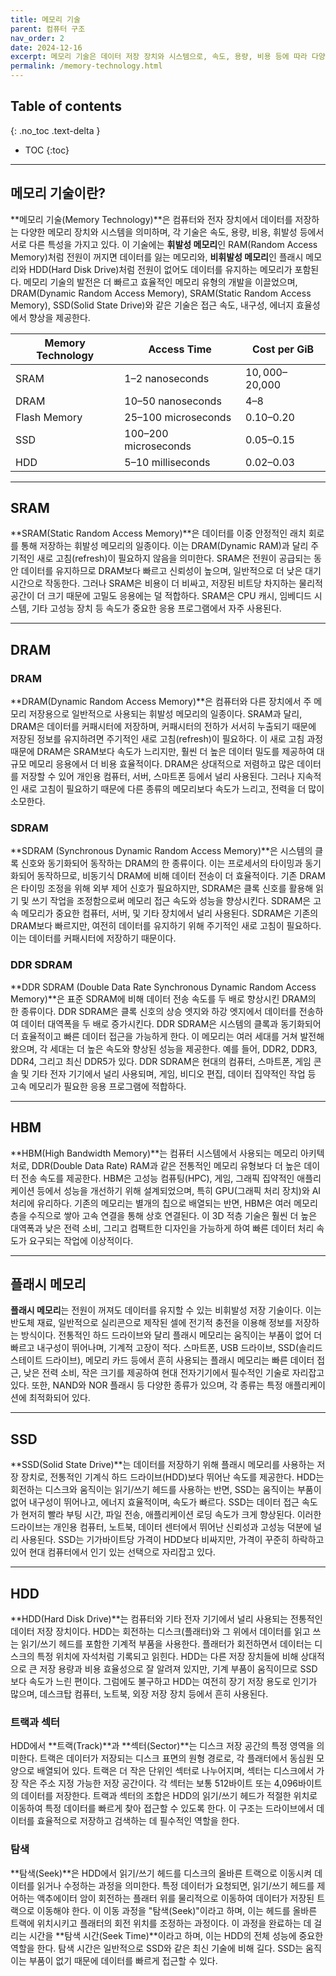 ```yaml
---
title: 메모리 기술
parent: 컴퓨터 구조
nav_order: 2
date: 2024-12-16
excerpt: 메모리 기술은 데이터 저장 장치와 시스템으로, 속도, 용량, 비용 등에 따라 다양한 종류의 휘발성 및 비휘발성 메모리를 포함한다.
permalink: /memory-technology.html
---
```


## Table of contents
{: .no_toc .text-delta }

- TOC
{:toc}

---

## 메모리 기술이란?

**메모리 기술(Memory Technology)**은 컴퓨터와 전자 장치에서 데이터를 저장하는 다양한 메모리 장치와 시스템을 의미하며, 각 기술은 속도, 용량, 비용, 휘발성 등에서 서로 다른 특성을 가지고 있다. 이 기술에는 **휘발성 메모리**인 RAM(Random Access Memory)처럼 전원이 꺼지면 데이터를 잃는 메모리와, **비휘발성 메모리**인 플래시 메모리와 HDD(Hard Disk Drive)처럼 전원이 없어도 데이터를 유지하는 메모리가 포함된다. 메모리 기술의 발전은 더 빠르고 효율적인 메모리 유형의 개발을 이끌었으며, DRAM(Dynamic Random Access Memory), SRAM(Static Random Access Memory), SSD(Solid State Drive)와 같은 기술은 접근 속도, 내구성, 에너지 효율성에서 향상을 제공한다.

| Memory Technology | Access Time         | Cost per GiB      |
|-------------------|---------------------|-------------------|
| SRAM              | 1–2 nanoseconds    | $10,000–$20,000   |
| DRAM              | 10–50 nanoseconds  | $4–$8            |
| Flash Memory      | 25–100 microseconds| $0.10–$0.20      |
| SSD               | 100–200 microseconds| $0.05–$0.15     |
| HDD               | 5–10 milliseconds  | $0.02–$0.03      |

---

## SRAM

**SRAM(Static Random Access Memory)**은 데이터를 이중 안정적인 래치 회로를 통해 저장하는 휘발성 메모리의 일종이다. 이는 DRAM(Dynamic RAM)과 달리 주기적인 새로 고침(refresh)이 필요하지 않음을 의미한다. SRAM은 전원이 공급되는 동안 데이터를 유지하므로 DRAM보다 빠르고 신뢰성이 높으며, 일반적으로 더 낮은 대기 시간으로 작동한다. 그러나 SRAM은 비용이 더 비싸고, 저장된 비트당 차지하는 물리적 공간이 더 크기 때문에 고밀도 응용에는 덜 적합하다. SRAM은 CPU 캐시, 임베디드 시스템, 기타 고성능 장치 등 속도가 중요한 응용 프로그램에서 자주 사용된다.

---

## DRAM

### DRAM

**DRAM(Dynamic Random Access Memory)**은 컴퓨터와 다른 장치에서 주 메모리 저장용으로 일반적으로 사용되는 휘발성 메모리의 일종이다. SRAM과 달리, DRAM은 데이터를 커패시터에 저장하며, 커패시터의 전하가 서서히 누출되기 때문에 저장된 정보를 유지하려면 주기적인 새로 고침(refresh)이 필요하다. 이 새로 고침 과정 때문에 DRAM은 SRAM보다 속도가 느리지만, 훨씬 더 높은 데이터 밀도를 제공하여 대규모 메모리 응용에서 더 비용 효율적이다. DRAM은 상대적으로 저렴하고 많은 데이터를 저장할 수 있어 개인용 컴퓨터, 서버, 스마트폰 등에서 널리 사용된다. 그러나 지속적인 새로 고침이 필요하기 때문에 다른 종류의 메모리보다 속도가 느리고, 전력을 더 많이 소모한다.

### SDRAM

**SDRAM (Synchronous Dynamic Random Access Memory)**은 시스템의 클록 신호와 동기화되어 동작하는 DRAM의 한 종류이다. 이는 프로세서의 타이밍과 동기화되어 동작하므로, 비동기식 DRAM에 비해 데이터 전송이 더 효율적이다. 기존 DRAM은 타이밍 조정을 위해 외부 제어 신호가 필요하지만, SDRAM은 클록 신호를 활용해 읽기 및 쓰기 작업을 조정함으로써 메모리 접근 속도와 성능을 향상시킨다. SDRAM은 고속 메모리가 중요한 컴퓨터, 서버, 및 기타 장치에서 널리 사용된다. SDRAM은 기존의 DRAM보다 빠르지만, 여전히 데이터를 유지하기 위해 주기적인 새로 고침이 필요하다. 이는 데이터를 커패시터에 저장하기 때문이다.

### DDR SDRAM

**DDR SDRAM (Double Data Rate Synchronous Dynamic Random Access Memory)**은 표준 SDRAM에 비해 데이터 전송 속도를 두 배로 향상시킨 DRAM의 한 종류이다. DDR SDRAM은 클록 신호의 상승 엣지와 하강 엣지에서 데이터를 전송하여 데이터 대역폭을 두 배로 증가시킨다. DDR SDRAM은 시스템의 클록과 동기화되어 더 효율적이고 빠른 데이터 접근을 가능하게 한다. 이 메모리는 여러 세대를 거쳐 발전해왔으며, 각 세대는 더 높은 속도와 향상된 성능을 제공한다. 예를 들어, DDR2, DDR3, DDR4, 그리고 최신 DDR5가 있다. DDR SDRAM은 현대의 컴퓨터, 스마트폰, 게임 콘솔 및 기타 전자 기기에서 널리 사용되며, 게임, 비디오 편집, 데이터 집약적인 작업 등 고속 메모리가 필요한 응용 프로그램에 적합하다.

---

## HBM

**HBM(High Bandwidth Memory)**는 컴퓨터 시스템에서 사용되는 메모리 아키텍처로, DDR(Double Data Rate) RAM과 같은 전통적인 메모리 유형보다 더 높은 데이터 전송 속도를 제공한다. HBM은 고성능 컴퓨팅(HPC), 게임, 그래픽 집약적인 애플리케이션 등에서 성능을 개선하기 위해 설계되었으며, 특히 GPU(그래픽 처리 장치)와 AI 처리에 유리하다. 기존의 메모리는 별개의 칩으로 배열되는 반면, HBM은 여러 메모리 층을 수직으로 쌓아 고속 연결을 통해 상호 연결된다. 이 3D 적층 기술은 훨씬 더 높은 대역폭과 낮은 전력 소비, 그리고 컴팩트한 디자인을 가능하게 하여 빠른 데이터 처리 속도가 요구되는 작업에 이상적이다.

---

## 플래시 메모리

**플래시 메모리**는 전원이 꺼져도 데이터를 유지할 수 있는 비휘발성 저장 기술이다. 이는 반도체 재료, 일반적으로 실리콘으로 제작된 셀에 전기적 충전을 이용해 정보를 저장하는 방식이다. 전통적인 하드 드라이브와 달리 플래시 메모리는 움직이는 부품이 없어 더 빠르고 내구성이 뛰어나며, 기계적 고장이 적다. 스마트폰, USB 드라이브, SSD(솔리드 스테이트 드라이브), 메모리 카드 등에서 흔히 사용되는 플래시 메모리는 빠른 데이터 접근, 낮은 전력 소비, 작은 크기를 제공하여 현대 전자기기에서 필수적인 기술로 자리잡고 있다. 또한, NAND와 NOR 플래시 등 다양한 종류가 있으며, 각 종류는 특정 애플리케이션에 최적화되어 있다.

---

## SSD

**SSD(Solid State Drive)**는 데이터를 저장하기 위해 플래시 메모리를 사용하는 저장 장치로, 전통적인 기계식 하드 드라이브(HDD)보다 뛰어난 속도를 제공한다. HDD는 회전하는 디스크와 움직이는 읽기/쓰기 헤드를 사용하는 반면, SSD는 움직이는 부품이 없어 내구성이 뛰어나고, 에너지 효율적이며, 속도가 빠르다. SSD는 데이터 접근 속도가 현저히 빨라 부팅 시간, 파일 전송, 애플리케이션 로딩 속도가 크게 향상된다. 이러한 드라이브는 개인용 컴퓨터, 노트북, 데이터 센터에서 뛰어난 신뢰성과 고성능 덕분에 널리 사용된다. SSD는 기가바이트당 가격이 HDD보다 비싸지만, 가격이 꾸준히 하락하고 있어 현대 컴퓨터에서 인기 있는 선택으로 자리잡고 있다.

---

## HDD

**HDD(Hard Disk Drive)**는 컴퓨터와 기타 전자 기기에서 널리 사용되는 전통적인 데이터 저장 장치이다. HDD는 회전하는 디스크(플래터)와 그 위에서 데이터를 읽고 쓰는 읽기/쓰기 헤드를 포함한 기계적 부품을 사용한다. 플래터가 회전하면서 데이터는 디스크의 특정 위치에 자석처럼 기록되고 읽힌다. HDD는 다른 저장 장치들에 비해 상대적으로 큰 저장 용량과 비용 효율성으로 잘 알려져 있지만, 기계 부품이 움직이므로 SSD보다 속도가 느린 편이다. 그럼에도 불구하고 HDD는 여전히 장기 저장 용도로 인기가 많으며, 데스크탑 컴퓨터, 노트북, 외장 저장 장치 등에서 흔히 사용된다.

### 트랙과 섹터

HDD에서 **트랙(Track)**과 **섹터(Sector)**는 디스크 저장 공간의 특정 영역을 의미한다. 트랙은 데이터가 저장되는 디스크 표면의 원형 경로로, 각 플래터에서 동심원 모양으로 배열되어 있다. 트랙은 더 작은 단위인 섹터로 나누어지며, 섹터는 디스크에서 가장 작은 주소 지정 가능한 저장 공간이다. 각 섹터는 보통 512바이트 또는 4,096바이트의 데이터를 저장한다. 트랙과 섹터의 조합은 HDD의 읽기/쓰기 헤드가 적절한 위치로 이동하여 특정 데이터를 빠르게 찾아 접근할 수 있도록 한다. 이 구조는 드라이브에서 데이터를 효율적으로 저장하고 검색하는 데 필수적인 역할을 한다.

### 탐색

**탐색(Seek)**은 HDD에서 읽기/쓰기 헤드를 디스크의 올바른 트랙으로 이동시켜 데이터를 읽거나 수정하는 과정을 의미한다. 특정 데이터가 요청되면, 읽기/쓰기 헤드를 제어하는 액추에이터 암이 회전하는 플래터 위를 물리적으로 이동하여 데이터가 저장된 트랙으로 이동해야 한다. 이 이동 과정을 "탐색(Seek)"이라고 하며, 이는 헤드를 올바른 트랙에 위치시키고 플래터의 회전 위치를 조정하는 과정이다. 이 과정을 완료하는 데 걸리는 시간을 **탐색 시간(Seek Time)**이라고 하며, 이는 HDD의 전체 성능에 중요한 역할을 한다. 탐색 시간은 일반적으로 SSD와 같은 최신 기술에 비해 길다. SSD는 움직이는 부품이 없기 때문에 데이터를 빠르게 접근할 수 있다.
